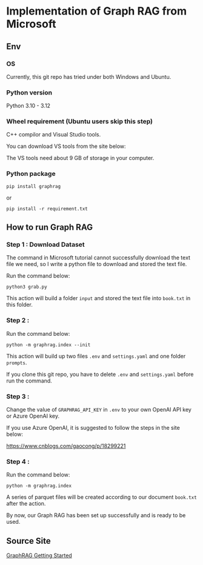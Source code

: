 # Implementation of Graph RAG from Microsoft

## Env

### OS

Currently, this git repo has tried under both Windows and Ubuntu.

### Python version

Python 3.10 - 3.12

### Wheel requirement (Ubuntu users skip this step)

C++ compilor and Visual Studio tools.

You can download VS tools from the site below:

The VS tools need about 9 GB of storage in your computer.

### Python package

```pip install graphrag```

or

```pip install -r requirement.txt```

## How to run Graph RAG

### Step 1 : Download Dataset

The command in Microsoft tutorial cannot successfully download the text file we need, so I write a python file to download and stored the text file.

Run the command below:

```python3 grab.py```

This action will build a folder ```input``` and stored the text file into ```book.txt``` in this folder.


### Step 2 : 

Run the command below:

```python -m graphrag.index --init```

This action will build up two files ```.env``` and ```settings.yaml``` and one folder ```prompts```.

If you clone this git repo, you have to delete ```.env``` and ```settings.yaml``` before run the command.

### Step 3 :

Change the value of ```GRAPHRAG_API_KEY``` in ```.env``` to your own OpenAI API key or Azure OpenAI key.

If you use Azure OpenAI, it is suggested to follow the steps in the site below:

https://www.cnblogs.com/gaocong/p/18299221

### Step 4 :

Run the command below:

```python -m graphrag.index```

A series of parquet files will be created according to our document ```book.txt``` after the action.

By now, our Graph RAG has been set up successfully and is ready to be used.

## Source Site

[GraphRAG Getting Started](https://microsoft.github.io/graphrag/get_started/)

